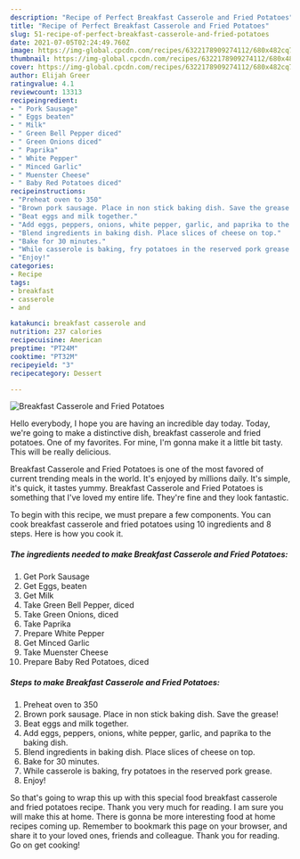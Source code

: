 ```yaml
---
description: "Recipe of Perfect Breakfast Casserole and Fried Potatoes"
title: "Recipe of Perfect Breakfast Casserole and Fried Potatoes"
slug: 51-recipe-of-perfect-breakfast-casserole-and-fried-potatoes
date: 2021-07-05T02:24:49.760Z
image: https://img-global.cpcdn.com/recipes/6322178909274112/680x482cq70/breakfast-casserole-and-fried-potatoes-recipe-main-photo.jpg
thumbnail: https://img-global.cpcdn.com/recipes/6322178909274112/680x482cq70/breakfast-casserole-and-fried-potatoes-recipe-main-photo.jpg
cover: https://img-global.cpcdn.com/recipes/6322178909274112/680x482cq70/breakfast-casserole-and-fried-potatoes-recipe-main-photo.jpg
author: Elijah Greer
ratingvalue: 4.1
reviewcount: 13313
recipeingredient:
- " Pork Sausage"
- " Eggs beaten"
- " Milk"
- " Green Bell Pepper diced"
- " Green Onions diced"
- " Paprika"
- " White Pepper"
- " Minced Garlic"
- " Muenster Cheese"
- " Baby Red Potatoes diced"
recipeinstructions:
- "Preheat oven to 350"
- "Brown pork sausage. Place in non stick baking dish. Save the grease!"
- "Beat eggs and milk together."
- "Add eggs, peppers, onions, white pepper, garlic, and paprika to the baking dish."
- "Blend ingredients in baking dish. Place slices of cheese on top."
- "Bake for 30 minutes."
- "While casserole is baking, fry potatoes in the reserved pork grease."
- "Enjoy!"
categories:
- Recipe
tags:
- breakfast
- casserole
- and

katakunci: breakfast casserole and 
nutrition: 237 calories
recipecuisine: American
preptime: "PT24M"
cooktime: "PT32M"
recipeyield: "3"
recipecategory: Dessert

---
```



![Breakfast Casserole and Fried Potatoes](https://img-global.cpcdn.com/recipes/6322178909274112/680x482cq70/breakfast-casserole-and-fried-potatoes-recipe-main-photo.jpg)

Hello everybody, I hope you are having an incredible day today. Today, we're going to make a distinctive dish, breakfast casserole and fried potatoes. One of my favorites. For mine, I'm gonna make it a little bit tasty. This will be really delicious.

Breakfast Casserole and Fried Potatoes is one of the most favored of current trending meals in the world. It's enjoyed by millions daily. It's simple, it's quick, it tastes yummy. Breakfast Casserole and Fried Potatoes is something that I've loved my entire life. They're fine and they look fantastic.




To begin with this recipe, we must prepare a few components. You can cook breakfast casserole and fried potatoes using 10 ingredients and 8 steps. Here is how you cook it.

<!--inarticleads1-->

##### The ingredients needed to make Breakfast Casserole and Fried Potatoes:

1. Get  Pork Sausage
1. Get  Eggs, beaten
1. Get  Milk
1. Take  Green Bell Pepper, diced
1. Take  Green Onions, diced
1. Take  Paprika
1. Prepare  White Pepper
1. Get  Minced Garlic
1. Take  Muenster Cheese
1. Prepare  Baby Red Potatoes, diced




<!--inarticleads2-->

##### Steps to make Breakfast Casserole and Fried Potatoes:

1. Preheat oven to 350
1. Brown pork sausage. Place in non stick baking dish. Save the grease!
1. Beat eggs and milk together.
1. Add eggs, peppers, onions, white pepper, garlic, and paprika to the baking dish.
1. Blend ingredients in baking dish. Place slices of cheese on top.
1. Bake for 30 minutes.
1. While casserole is baking, fry potatoes in the reserved pork grease.
1. Enjoy!




So that's going to wrap this up with this special food breakfast casserole and fried potatoes recipe. Thank you very much for reading. I am sure you will make this at home. There is gonna be more interesting food at home recipes coming up. Remember to bookmark this page on your browser, and share it to your loved ones, friends and colleague. Thank you for reading. Go on get cooking!
